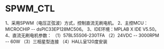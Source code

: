 # SPWM_CTL

1、采用SPWM（电压正弦波）方式，控制直流无刷电机。
2、主控MCU：MICROCHIP -- dsPIC33EP128MC506。
3、IDE环境：MPLAB X IDE V5.50。
4、直流无刷电机参数：
（1）57BL55S06-230TFA
（2）24VDC -- 3000RPM -- 60W
（3）三相星型连接
（4）HALL呈120度安装

